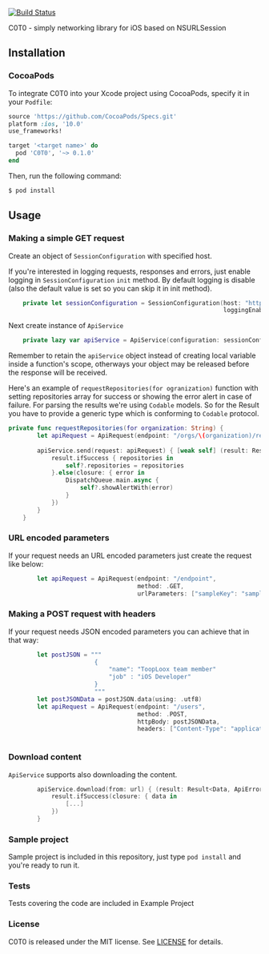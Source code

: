 [![Build Status](https://app.bitrise.io/app/e92e109959b2fd4a/status.svg?token=RK3sadyzv8puC80GhNLq3w&branch=develop)](https://app.bitrise.io/app/e92e109959b2fd4a)

C0T0 - simply networking library for iOS based on NSURLSession 
## Installation

### CocoaPods

To integrate C0T0 into your Xcode project using CocoaPods, specify it in your `Podfile`:

```ruby
source 'https://github.com/CocoaPods/Specs.git'
platform :ios, '10.0'
use_frameworks!

target '<target name>' do
  pod 'C0T0', '~> 0.1.0'
end

```

Then, run the following command:

```bash
$ pod install
```

## Usage

### Making a simple GET request

Create an object of `SessionConfiguration` with specified host.

If you're interested in logging requests, responses and errors, just enable logging in `SessionConfiguration` `init` method. By default logging is disable (also the default value is set so you can skip it in init method).

```swift 
    private let sessionConfiguration = SessionConfiguration(host: "https://api.github.com",
                                                            loggingEnabled: true)
```

Next create instance of `ApiService`
```swift
    private lazy var apiService = ApiService(configuration: sessionConfiguration)
```

Remember to retain the `apiService` object instead of creating local variable inside a function's scope, otherways your object may be released before the response will be received.

Here's an example of `requestRepositories(for ogranization)` function with setting repositories array for success or showing the error alert in case of failure. For parsing the results we're using `Codable` models. So for the Result you have to provide a generic type which is conforming to `Codable` protocol.

```swift
private func requestRepositories(for organization: String) {
        let apiRequest = ApiRequest(endpoint: "/orgs/\(organization)/repos", method: .GET)
        
        apiService.send(request: apiRequest) { [weak self] (result: Result<[Repository], ApiError>) in
            result.ifSuccess { repositories in
                self?.repositories = repositories
            }.else(closure: { error in
                DispatchQueue.main.async {
                    self?.showAlertWith(error)
                }
            })
        }
    }
```

### URL encoded parameters

If your request needs an URL encoded parameters just create the request like below: 
```swift
        let apiRequest = ApiRequest(endpoint: "/endpoint",
                                    method: .GET, 
                                    urlParameters: ["sampleKey": "sampleValue"])
```

### Making a POST request with headers

If your request needs JSON encoded parameters you can achieve that in that way:

```swift
        let postJSON = """
                        {
                            "name": "ToopLoox team member"
                            "job" : "iOS Developer"
                        }
                        """
        let postJSONData = postJSON.data(using: .utf8)
        let apiRequest = ApiRequest(endpoint: "/users",
                                    method: .POST,
                                    httpBody: postJSONData,
                                    headers: ["Content-Type": "application/json"])
       
```

### Download content

`ApiService` supports also downloading the content. 

```swift
        apiService.download(from: url) { (result: Result<Data, ApiError>) in
            result.ifSuccess(closure: { data in
                [...]
            })
        }
```

### Sample project

Sample project is included in this repository, just type `pod install` and you're ready to run it.


### Tests

Tests covering the code are included in Example Project

### License
C0T0 is released under the MIT license. See [LICENSE](../master/LICENSE) for details.
